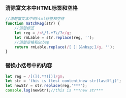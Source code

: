 ### 清除富文本中HTML标签和空格

```javascript
//清楚富文本中的html标签和空格
function matchReg(str) {
	//清楚标签
	let reg = /<\/?.+?\/?>/g;
	let rmLable = str.replace(reg, '');
	//清楚空格和&nbsp
	return rmLable.replace(/[ ]|[&nbsp;]/g, '');
}
```

### 替换小括号中的内容
```javascript
let reg = /[(](.*?)[)]/gm;
let str = 'this is (test content)new str(lasdflj)';
let newStr = str.replace(reg,'***');
console.log(newStr);//this is ***new str***
```


